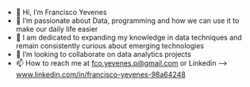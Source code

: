 - 👋 Hi, I’m Francisco Yevenes
- 👀 I’m passionate about Data, programming and how we can use it to make our daily life easier
- 🌱 I am dedicated to expanding my knowledge in data techniques and remain consistently curious about emerging technologies
- 💞️ I’m looking to collaborate on data analytics projects
- 📫 How to reach me at fco.yevenes.p@gmail.com or Linkedin --> www.linkedin.com/in/francisco-yevenes-98a64248

<!---
Fyevenes90/Fyevenes90 is a ✨ special ✨ repository because its `README.md` (this file) appears on your GitHub profile.
You can click the Preview link to take a look at your changes.
--->

